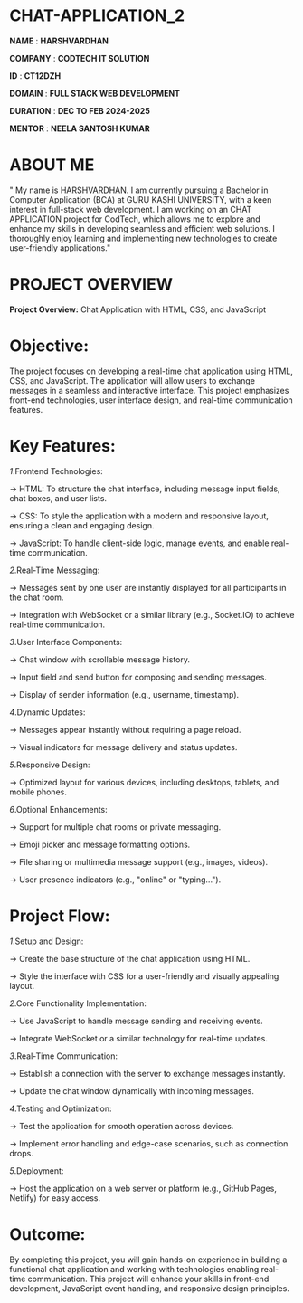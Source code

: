 # CHAT-APPLICATION_2
**NAME** : **HARSHVARDHAN**


**COMPANY** : **CODTECH IT SOLUTION**

**ID** : **CT12DZH**

**DOMAIN** : **FULL STACK WEB DEVELOPMENT**

**DURATION** : **DEC TO FEB 2024-2025**

**MENTOR** : **NEELA SANTOSH KUMAR**

# ABOUT ME
" My name is HARSHVARDHAN. I am currently pursuing a Bachelor in Computer Application (BCA) at GURU KASHI UNIVERSITY, with a keen interest in full-stack web development. I am working on an CHAT APPLICATION project for CodTech, which allows me to explore and enhance my skills in developing seamless and efficient web solutions. I thoroughly enjoy learning and implementing new technologies to create user-friendly applications."

# PROJECT OVERVIEW

**Project Overview:** Chat Application with HTML, CSS, and JavaScript

# Objective:

The project focuses on developing a real-time chat application using HTML, CSS, and JavaScript. The application will allow users to exchange messages in a seamless and interactive interface. This project emphasizes front-end technologies, user interface design, and real-time communication features.

# Key Features:

*1*.Frontend Technologies:

-> HTML: To structure the chat interface, including message input fields, chat boxes, and user lists.

-> CSS: To style the application with a modern and responsive layout, ensuring a clean and engaging design.

-> JavaScript: To handle client-side logic, manage events, and enable real-time communication.

*2*.Real-Time Messaging:

-> Messages sent by one user are instantly displayed for all participants in the chat room.

-> Integration with WebSocket or a similar library (e.g., Socket.IO) to achieve real-time communication.

*3*.User Interface Components:

-> Chat window with scrollable message history.

-> Input field and send button for composing and sending messages.

-> Display of sender information (e.g., username, timestamp).

*4*.Dynamic Updates:

-> Messages appear instantly without requiring a page reload.

-> Visual indicators for message delivery and status updates.

*5*.Responsive Design:

-> Optimized layout for various devices, including desktops, tablets, and mobile phones.

*6*.Optional Enhancements:

-> Support for multiple chat rooms or private messaging.

-> Emoji picker and message formatting options.

-> File sharing or multimedia message support (e.g., images, videos).

-> User presence indicators (e.g., "online" or "typing...").

# Project Flow:

*1*.Setup and Design:

-> Create the base structure of the chat application using HTML.

-> Style the interface with CSS for a user-friendly and visually appealing layout.

*2*.Core Functionality Implementation:

-> Use JavaScript to handle message sending and receiving events.

-> Integrate WebSocket or a similar technology for real-time updates.

*3*.Real-Time Communication:

-> Establish a connection with the server to exchange messages instantly.

-> Update the chat window dynamically with incoming messages.

*4*.Testing and Optimization:

-> Test the application for smooth operation across devices.

-> Implement error handling and edge-case scenarios, such as connection drops.

*5*.Deployment:

-> Host the application on a web server or platform (e.g., GitHub Pages, Netlify) for easy access.

# Outcome:
By completing this project, you will gain hands-on experience in building a functional chat application and working with technologies enabling real-time communication. This project will enhance your skills in front-end development, JavaScript event handling, and responsive design principles.
